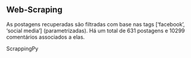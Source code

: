 ## Web-Scraping

As postagens recuperadas são filtradas com base nas tags [‘facebook’, ‘social media’] (parametrizadas). Há um total de 631 postagens e 10299 comentários associados a elas.

ScrappingPy
